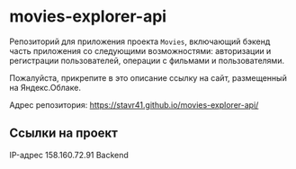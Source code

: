 # movies-explorer-api
Репозиторий для приложения проекта `Movies`, включающий бэкенд часть приложения со следующими возможностями: авторизации и регистрации пользователей, операции с фильмами и пользователями.
  
Пожалуйста, прикрепите в это описание ссылку на сайт, размещенный на Яндекс.Облаке.

Адрес репозитория: https://stavr41.github.io/movies-explorer-api/

## Ссылки на проект

IP-адрес 158.160.72.91
Backend 

